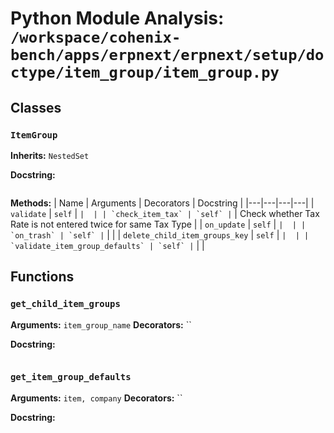 # Python Module Analysis: `/workspace/cohenix-bench/apps/erpnext/erpnext/setup/doctype/item_group/item_group.py`

## Classes

### `ItemGroup`
**Inherits:** `NestedSet`


**Docstring:**
```

```

**Methods:**
| Name | Arguments | Decorators | Docstring |
|---|---|---|---|
| `validate` | `self` | `` |  |
| `check_item_tax` | `self` | `` | Check whether Tax Rate is not entered twice for same Tax Type |
| `on_update` | `self` | `` |  |
| `on_trash` | `self` | `` |  |
| `delete_child_item_groups_key` | `self` | `` |  |
| `validate_item_group_defaults` | `self` | `` |  |





## Functions

### `get_child_item_groups`
**Arguments:** `item_group_name`
**Decorators:** ``

**Docstring:**
```

```
### `get_item_group_defaults`
**Arguments:** `item, company`
**Decorators:** ``

**Docstring:**
```

```

